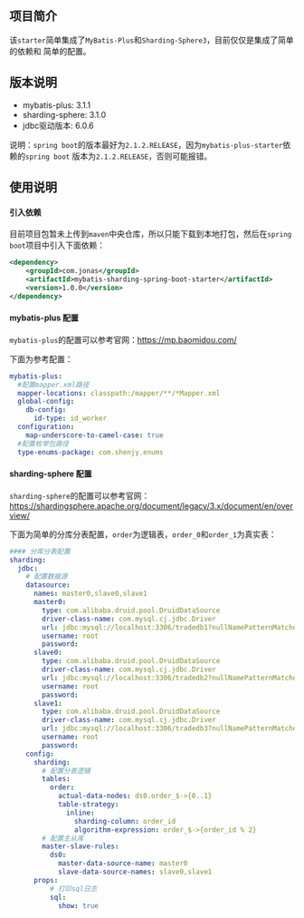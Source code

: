 ## 项目简介
该`starter`简单集成了`MyBatis-Plus`和`Sharding-Sphere3`，目前仅仅是集成了简单的依赖和
简单的配置。

## 版本说明
- mybatis-plus: 3.1.1
- sharding-sphere: 3.1.0
- jdbc驱动版本: 6.0.6

说明：`spring boot`的版本最好为`2.1.2.RELEASE`，因为`mybatis-plus-starter`依赖的`spring boot`
版本为`2.1.2.RELEASE`，否则可能报错。

## 使用说明

#### 引入依赖
目前项目包暂未上传到`maven`中央仓库，所以只能下载到本地打包，然后在`spring boot`项目中引入下面依赖：
```xml
<dependency>
    <groupId>com.jonas</groupId>
    <artifactId>mybatis-sharding-spring-boot-starter</artifactId>
    <version>1.0.0</version>
</dependency>
```

#### mybatis-plus 配置
`mybatis-plus`的配置可以参考官网：https://mp.baomidou.com/

下面为参考配置：
```yaml
mybatis-plus:
  #配置mapper.xml路径
  mapper-locations: classpath:/mapper/**/*Mapper.xml 
  global-config:
    db-config:
      id-type: id_worker
  configuration:
    map-underscore-to-camel-case: true
  #配置枚举包路径
  type-enums-package: com.shenjy.enums
```

#### sharding-sphere 配置
`sharding-sphere`的配置可以参考官网：https://shardingsphere.apache.org/document/legacy/3.x/document/en/overview/

下面为简单的分库分表配置，`order`为逻辑表，`order_0`和`order_1`为真实表：
```yaml
#### 分库分表配置
sharding:
  jdbc:
    # 配置数据源
    datasource:
      names: master0,slave0,slave1
      master0:
        type: com.alibaba.druid.pool.DruidDataSource
        driver-class-name: com.mysql.cj.jdbc.Driver
        url: jdbc:mysql://localhost:3306/tradedb1?nullNamePatternMatchesAll=true&useSSL=false
        username: root
        password: 
      slave0:
        type: com.alibaba.druid.pool.DruidDataSource
        driver-class-name: com.mysql.cj.jdbc.Driver
        url: jdbc:mysql://localhost:3306/tradedb2?nullNamePatternMatchesAll=true&useSSL=false
        username: root
        password: 
      slave1:
        type: com.alibaba.druid.pool.DruidDataSource
        driver-class-name: com.mysql.cj.jdbc.Driver
        url: jdbc:mysql://localhost:3306/tradedb3?nullNamePatternMatchesAll=true&useSSL=false
        username: root
        password: 
    config:
      sharding:
        # 配置分表逻辑
        tables:
          order:
            actual-data-nodes: ds0.order_$->{0..1}
            table-strategy:
              inline:
                sharding-column: order_id
                algorithm-expression: order_$->{order_id % 2}
        # 配置主从库
        master-slave-rules:
          ds0:
            master-data-source-name: master0
            slave-data-source-names: slave0,slave1
      props:
          # 打印sql日志
          sql:
            show: true
```
